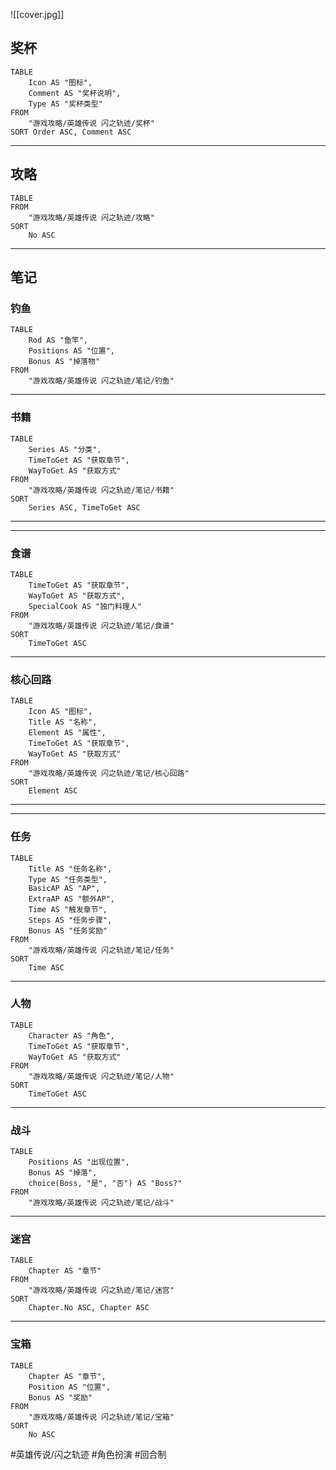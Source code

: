 ![[cover.jpg]]

## 奖杯
```dataview
TABLE 
	Icon AS "图标", 
	Comment AS "奖杯说明", 
	Type AS "奖杯类型" 
FROM 
	"游戏攻略/英雄传说 闪之轨迹/奖杯"
SORT Order ASC, Comment ASC
```

---
## 攻略
```dataview
TABLE 
FROM 
	"游戏攻略/英雄传说 闪之轨迹/攻略"
SORT
	No ASC
```
---
## 笔记
### 钓鱼
```dataview
TABLE
	Rod AS "鱼竿",
	Positions AS "位置",
	Bonus AS "掉落物"
FROM
	"游戏攻略/英雄传说 闪之轨迹/笔记/钓鱼"
```

---
### 书籍
```dataview
TABLE
	Series AS "分类",
	TimeToGet AS "获取章节",
	WayToGet AS "获取方式"
FROM
	"游戏攻略/英雄传说 闪之轨迹/笔记/书籍"
SORT
	Series ASC, TimeToGet ASC
```

---
---
### 食谱
```dataview
TABLE
	TimeToGet AS "获取章节", 
	WayToGet AS "获取方式", 
	SpecialCook AS "独门料理人"
FROM 
	"游戏攻略/英雄传说 闪之轨迹/笔记/食谱"
SORT
	TimeToGet ASC
```

---
### 核心回路
```dataview
TABLE 
	Icon AS "图标", 
	Title AS "名称", 
	Element AS "属性", 
	TimeToGet AS "获取章节", 
	WayToGet AS "获取方式" 
FROM 
	"游戏攻略/英雄传说 闪之轨迹/笔记/核心回路"
SORT 
	Element ASC
```

---
---
### 任务
```dataview
TABLE
	Title AS "任务名称",
	Type AS "任务类型",
	BasicAP AS "AP",
	ExtraAP AS "额外AP",
	Time AS "触发章节",
	Steps AS "任务步骤",
	Bonus AS "任务奖励"
FROM
	"游戏攻略/英雄传说 闪之轨迹/笔记/任务"
SORT
	Time ASC
```

---
### 人物
```dataview
TABLE
	Character AS "角色",
	TimeToGet AS "获取章节",
	WayToGet AS "获取方式"
FROM
	"游戏攻略/英雄传说 闪之轨迹/笔记/人物"
SORT
	TimeToGet ASC
```

---
### 战斗
```dataview
TABLE
	Positions AS "出现位置",
	Bonus AS "掉落",
	choice(Boss, "是", "否") AS "Boss?"
FROM
	"游戏攻略/英雄传说 闪之轨迹/笔记/战斗"
```

---
### 迷宫
```dataview
TABLE
	Chapter AS "章节"
FROM
	"游戏攻略/英雄传说 闪之轨迹/笔记/迷宫"
SORT
	Chapter.No ASC, Chapter ASC
```
---
### 宝箱
```dataview
TABLE
	Chapter AS "章节",
	Position AS "位置",
	Bonus AS "奖励"
FROM
	"游戏攻略/英雄传说 闪之轨迹/笔记/宝箱"
SORT
	No ASC
```

#英雄传说/闪之轨迹 #角色扮演 #回合制 